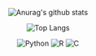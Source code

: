 <div align="center">

![Anurag's github stats](https://github-readme-stats.vercel.app/api?username=SY-Han&count_private=trueshow_icons=true&theme=graywhite)

![Top Langs](https://github-readme-stats.vercel.app/api/top-langs/?username=SY-Han&count_private=true&layout=compact&theme=graywhite)

![Python](https://img.shields.io/badge/python-3670A0?style=for-the-badge&logo=python&logoColor=ffdd54)
![R](https://img.shields.io/badge/r-%23276DC3.svg?style=for-the-badge&logo=r&logoColor=white)
![C](https://img.shields.io/badge/c-%2300599C.svg?style=for-the-badge&logo=c&logoColor=white)</div>
